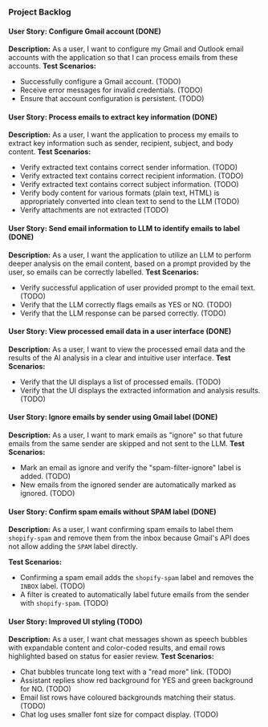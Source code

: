 ### Project Backlog

#### User Story: Configure Gmail account (DONE)

**Description:** As a user, I want to configure my Gmail and Outlook email accounts with the application so that I can process emails from these accounts.
**Test Scenarios:**

- Successfully configure a Gmail account. (TODO)
- Receive error messages for invalid credentials. (TODO)
- Ensure that account configuration is persistent. (TODO)

#### User Story: Process emails to extract key information (DONE)

**Description:** As a user, I want the application to process my emails to extract key information such as sender, recipient, subject, and body content.
**Test Scenarios:**

- Verify extracted text contains correct sender information. (TODO)
- Verify extracted text contains correct recipient information. (TODO)
- Verify extracted text contains correct subject information. (TODO)
- Verify body content for various formats (plain text, HTML) is appropriately converted into clean text to send to the LLM (TODO)
- Verify attachments are not extracted (TODO)

#### User Story: Send email information to LLM to identify emails to label (DONE)

**Description:** As a user, I want the application to utilize an LLM to perform deeper analysis on the email content, based on a prompt provided by the user, so emails can be correctly labelled.
**Test Scenarios:**

- Verify successful application of user provided prompt to the email text. (TODO)
- Verify that the LLM correctly flags emails as YES or NO. (TODO)
- Verify that the LLM response can be parsed correctly. (TODO)

#### User Story: View processed email data in a user interface (DONE)

**Description:** As a user, I want to view the processed email data and the results of the AI analysis in a clear and intuitive user interface.
**Test Scenarios:**

- Verify that the UI displays a list of processed emails. (TODO)
- Verify that the UI displays the extracted information and analysis results. (TODO)

#### User Story: Ignore emails by sender using Gmail label (DONE)

**Description:** As a user, I want to mark emails as "ignore" so that future emails from the same sender are skipped and not sent to the LLM.
**Test Scenarios:**

- Mark an email as ignore and verify the "spam-filter-ignore" label is added. (TODO)
- New emails from the ignored sender are automatically marked as ignored. (TODO)

#### User Story: Confirm spam emails without SPAM label (DONE)

**Description:** As a user, I want confirming spam emails to label them `shopify-spam` and remove them from the inbox because Gmail's API does not allow adding the `SPAM` label directly.

**Test Scenarios:**

- Confirming a spam email adds the `shopify-spam` label and removes the `INBOX` label. (TODO)
- A filter is created to automatically label future emails from the sender with `shopify-spam`. (TODO)

#### User Story: Improved UI styling (TODO)

**Description:** As a user, I want chat messages shown as speech bubbles with expandable content and color-coded results, and email rows highlighted based on status for easier review.
**Test Scenarios:**

- Chat bubbles truncate long text with a "read more" link. (TODO)
- Assistant replies show red background for YES and green background for NO. (TODO)
- Email list rows have coloured backgrounds matching their status. (TODO)
- Chat log uses smaller font size for compact display. (TODO)
